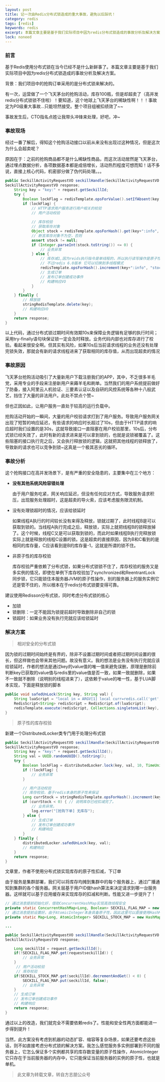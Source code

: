 ```yaml
---
layout: post
title: 记一次由Redis分布式锁造成的重大事故，避免以后踩坑！
category: redis
tags: [redis]
keywords: redis
excerpt: 本篇文章主要是基于我们实际项目中因为redis分布式锁造成的事故分析及解决方案。
lock: noneed
---
```


### 前言

基于Redis使用分布式锁在当今已经不是什么新鲜事了。本篇文章主要是基于我们实际项目中因为redis分布式锁造成的事故分析及解决方案。

背景：我们项目中的抢购订单采用的是分布式锁来解决的。

有一次，运营做了一个飞天茅台的抢购活动，库存100瓶，但是却超卖了（高并发redis分布式锁锁不住啦）！要知道，这个地球上飞天茅台的稀缺性啊！！！事故定为P0级重大事故...只能坦然接受。整个项目组被扣绩效了~~

事故发生后，CTO指名点姓让我带头冲锋来处理，好吧，冲~

### 事故现场

经过一番了解后，得知这个抢购活动接口以前从来没有出现过这种情况，但是这次为什么会超卖呢？

原因在于：之前的抢购商品都不是什么稀缺性商品，而这次活动居然是飞天茅台，通过埋点数据分析，各项数据基本都是成倍增长，活动热烈程度可想而知！话不多说，直接上核心代码，机密部分做了伪代码处理。。。

```java
public SeckillActivityRequestVO seckillHandle(SeckillActivityRequestVO request) {
SeckillActivityRequestVO response;
    String key = "key:" + request.getSeckillId;
    try {
        Boolean lockFlag = redisTemplate.opsForValue().setIfAbsent(key, "val", 10, TimeUnit.SECONDS);
        if (lockFlag) {
            // HTTP请求用户服务进行用户相关的校验
            // 用户活动校验
            
            // 库存校验
            // 获取库存对象
            Object stock = redisTemplate.opsForHash().get(key+":info", "stock");
            // 断言库存对象不为空，否则
            assert stock != null;
            if (Integer.parseInt(stock.toString()) <= 0) {
                // 业务异常
            } else {
                // 库存减1,因为reids执行指令是单线程的，所以执行读写操作是原子性的
                // 不过redis 6.0版本 它可以切换到多线程模式
                redisTemplate.opsForHash().increment(key+":info", "stock", -1);
                // 生成订单
                // 发布订单创建成功事件
                // 构建响应VO
            }
        }
    } finally {
        // 释放锁
        stringRedisTemplate.delete(key);
        // 构建响应VO
    }
    return response;
}
```

以上代码，通过分布式锁过期时间有效期10s来保障业务逻辑有足够的执行时间；采用try-finally语句块保证锁一定会及时释放。业务代码内部也对库存进行了校验。看起来很安全啊。但其实有风险，如果10s后当前请求线程的业务还没有处理完锁失效，那就会有新的请求线程进来了获取相同的库存值，从而出现超卖的情况

### 事故原因

飞天茅台抢购活动吸引了大量新用户下载注册我们的APP，其中，不乏很多羊毛党，采用专业的手段来注册新用户来薅羊毛和刷单。当然我们的用户系统提前做好了防备，接入阿里云人机验证、三要素认证以及自研的风控系统等各种十八般武艺，挡住了大量的非法用户。此处不禁点个赞~

但也正因如此，让用户服务一直处于较高的运行负载中。

抢购活动开始的一瞬间，大量的用户校验请求打到了用户服务。导致用户服务网关出现了短暂的响应延迟，有些请求的响应时长超过了10s，但由于HTTP请求的响应超时我们设置的是30s，这就导致接口一直阻塞在用户校验那里，10s后，分布式锁已经失效了，此时有新的请求进来是可以拿到锁的，也就是说锁被覆盖了。这些阻塞的接口执行完之后，又会执行释放锁的逻辑，这就把其他线程的锁释放了，导致新的请求也可以竞争到锁~这真是一个极其恶劣的循环。

### 事故分析

这个抢购接口在高并发场景下，是有严重的安全隐患的，主要集中在三个地方：

- **没有其他系统风险容错处理**

  由于用户服务吃紧，网关响应延迟，但没有任何应对方式，导致服务请求积压，出现服务处理超时，这是超卖的导火索，应该考虑服务限流机制。

- 没有处理锁超时的情况，应该给锁延时

  如果线程A执行的时间较长没有来得及释放，锁就过期了，此时线程B是可以获取到锁的。当线程A执行完成之后，释放锁，实际上就把线程B的锁释放掉了。这个时候，线程C又是可以获取到锁的，而此时如果线程B执行完释放锁实际上就是释放的线程C设置的锁。这是超卖的直接原因，因为B和C看到的是相同的库存量，C应该看到是B的库存量-1，这就是所谓的锁不住。

- 非原子性的库存校验

  库存校验严重依赖了分布式锁，如果分布式锁锁不住了，库存校验的服务又是多实例的情况，即使在单例下库存校验加了synchronized和ReentrantLock 同步锁，它只能锁住本服务器JVM的原子性操作，别的服务器上的服务实例它还是管不住的，所以根本在于redis分布式锁要变得可靠。

建议使用Redisson分布式锁，同时考虑分布式锁的核心

- 加锁
- 锁删除：一定不能因为锁提前超时导致删除非自己的锁
- 锁超时：如果业务没有执行完就应该给锁延时

### 解决方案

> 相对安全的分布式锁

因为锁的过期时间始终是有界的，除非不设置过期时间或者把过期时间设置的很长，但这样做也会带来其他问题。故没有意义。我的想法是业务没有执行完就应该给锁延时，作者的想法是通过key的value值的唯一值来避免误删，原理是删除前判断key已获取的value值与redis里的value值是否一致，如果一致就删除，如果不一致就不删除（说明别的线程进来了），这依赖于value的唯一性，基于LUA脚本实现，下面是释放锁的脚本

```java
public void safedUnLock(String key, String val) {
    String luaScript = "local in = ARGV[1] local curr=redis.call('get', KEYS[1]) if in==curr then redis.call('del', KEYS[1]) end return 'OK'"";
    RedisScript<String> redisScript = RedisScript.of(luaScript);
    redisTemplate.execute(redisScript, Collections.singletonList(key), Collections.singleton(val));
}
```

> 原子性的库存校验

新建一个DistributedLocker类专门用于处理分布式锁

```java
public SeckillActivityRequestVO seckillHandle(SeckillActivityRequestVO request) {
SeckillActivityRequestVO response;
    String key = "key:" + request.getSeckillId();
    String val = UUID.randomUUID().toString();
    try {
        Boolean lockFlag = distributedLocker.lock(key, val, 10, TimeUnit.SECONDS);
        if (!lockFlag) {
            // 业务异常
        }

        // 用户活动校验
        // 库存校验，基于redis本身的原子性来保证
        Long currStock = stringRedisTemplate.opsForHash().increment(key + ":info", "stock", -1);
        if (currStock < 0) { // 说明库存已经扣减完了。
            // 业务异常。
            log.error("[抢购下单] 无库存");
        } else {
            // 生成订单
            // 发布订单创建成功事件
            // 构建响应
        }
    } finally {
        distributedLocker.safedUnLock(key, val);
        // 构建响应
    }
    return response;
}
```



文章里，作者不使用分布式锁实现库存的原子性扣减，下订单

由于服务是集群部署，我们可以将库存均摊到集群中的每个服务器上，通过广播通知到集群的各个服务器。网关层基于用户ID做hash算法来决定请求到哪一台服务器。这样就可以基于应用缓存来实现库存的扣减和判断。性能又进一步提升了！

```java
// 通过消息提前初始化好，借助ConcurrentHashMap实现高效线程安全
private static ConcurrentHashMap<Long, Boolean> SECKILL_FLAG_MAP = new ConcurrentHashMap<>();
// 通过消息提前设置好。由于AtomicInteger本身具备原子性，因此这里可以直接使用HashMap
private static Map<Long, AtomicInteger> SECKILL_STOCK_MAP = new HashMap<>();

...

public SeckillActivityRequestVO seckillHandle(SeckillActivityRequestVO request) {
SeckillActivityRequestVO response;

    Long seckillId = request.getSeckillId();
    if(!SECKILL_FLAG_MAP.get(requestseckillId)) {
        // 业务异常
    }
     // 用户活动校验
     // 库存校验
    if(SECKILL_STOCK_MAP.get(seckillId).decrementAndGet() < 0) {
        SECKILL_FLAG_MAP.put(seckillId, false);
        // 业务异常
    }
    // 生成订单
    // 发布订单创建成功事件
    // 构建响应
    return response;
}
```

通过以上的改造，我们就完全不需要依赖redis了。性能和安全性两方面都能进一步得到提升！

当然，此方案没有考虑到机器的动态扩容、缩容等复杂场景，如果还要考虑这些话，则不如直接考虑分布式锁的解决方案。我怎么感觉服务多实例部署到不同的服务器上，它怎么保证多个实例都共享的库存数变量的原子性操作，AtomicInteger 它只存在于当前服务器的内存中，它只能保证当前服务器的实例的原子性，也就是单机。



> 此文章为转载文章，转自方志朋公众号